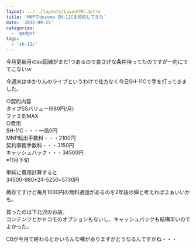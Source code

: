 ```yaml
---
layout: ../../layouts/LayoutMd.astro
title: 'MNPでdocomo SH-11Cを契約してきた'
date: '2012-09-25'
categories:
  - 'gadget'
tags:
  - 'sh-11c'
---
```


今月更新月のau回線がまだ1つあるので良さげな条件待ってたのですが一向にでてこないｗ

今週末はゆかりんのライブというわけで仕方なく今日SH-11Cで手を打ってきました。

○契約内容  
タイプSSバリュー(980円/月)  
ファミ割MAX  
○費用  
SH-11C・・・一括0円  
MNP転出手数料・・・2100円  
契約事務手数料・・・3150円  
キャッシュバック・・・34500円  
※11月下旬

単純に費用計算すると  
34500-980\*24-5250=5730円

微妙ですけど毎月1000円の無料通話があるのを2年後の弾と考えればまぁいいかも。

買ったのは下北沢のお店。  
コンテンツとかドコモのオプションもないし、キャッシュバックも結構早いのでよかった。

CBが今月で終わるとかいろんな噂がありますがどうなるんですかね・・・
